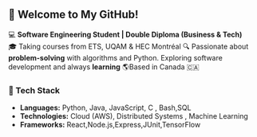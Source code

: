 ## 👋 Welcome to My GitHub!

💻 **Software Engineering Student | Double Diploma (Business & Tech)**  
🎓 Taking courses from ETS, UQAM & HEC Montréal 
🔍 Passionate about **problem-solving** with algorithms and Python. Exploring software development and always **learning**
🌎Based in Canada 🇨🇦  


### 🔧 Tech Stack
- **Languages:** Python, Java, JavaScript, C , Bash,SQL
- **Technologies:** Cloud (AWS), Distributed Systems , Machine Learning 
- **Frameworks:** React,Node.js,Express,JUnit,TensorFlow




